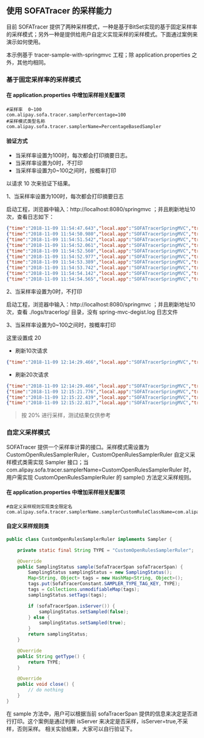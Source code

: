 ## 使用 SOFATracer 的采样能力

目前 SOFATracer 提供了两种采样模式，一种是基于BitSet实现的基于固定采样率的采样模式；另外一种是提供给用户自定义实现采样的采样模式。下面通过案例来演示如何使用。

本示例基于 tracer-sample-with-springmvc 工程；除 application.properties 之外，其他均相同。

### 基于固定采样率的采样模式

#### 在 application.properties 中增加采样相关配置项

```properties
#采样率  0~100
com.alipay.sofa.tracer.samplerPercentage=100
#采样模式类型名称
com.alipay.sofa.tracer.samplerName=PercentageBasedSampler
```

#### 验证方式

* 当采样率设置为100时，每次都会打印摘要日志。
* 当采样率设置为0时，不打印
* 当采样率设置为0~100之间时，按概率打印

以请求 10 次来验证下结果。

1、当采样率设置为100时，每次都会打印摘要日志

启动工程，浏览器中输入：http://localhost:8080/springmvc ；并且刷新地址10次，查看日志如下：

```json
{"time":"2018-11-09 11:54:47.643","local.app":"SOFATracerSpringMVC","traceId":"0a0fe8ec154173568757510019269","spanId":"0.1","request.url":"http://localhost:8080/springmvc","method":"GET","result.code":"200","req.size.bytes":-1,"resp.size.bytes":0,"time.cost.milliseconds":68,"current.thread.name":"http-nio-8080-exec-1","baggage":""}
{"time":"2018-11-09 11:54:50.980","local.app":"SOFATracerSpringMVC","traceId":"0a0fe8ec154173569097710029269","spanId":"0.1","request.url":"http://localhost:8080/springmvc","method":"GET","result.code":"200","req.size.bytes":-1,"resp.size.bytes":0,"time.cost.milliseconds":3,"current.thread.name":"http-nio-8080-exec-2","baggage":""}
{"time":"2018-11-09 11:54:51.542","local.app":"SOFATracerSpringMVC","traceId":"0a0fe8ec154173569153910049269","spanId":"0.1","request.url":"http://localhost:8080/springmvc","method":"GET","result.code":"200","req.size.bytes":-1,"resp.size.bytes":0,"time.cost.milliseconds":3,"current.thread.name":"http-nio-8080-exec-4","baggage":""}
{"time":"2018-11-09 11:54:52.061","local.app":"SOFATracerSpringMVC","traceId":"0a0fe8ec154173569205910069269","spanId":"0.1","request.url":"http://localhost:8080/springmvc","method":"GET","result.code":"200","req.size.bytes":-1,"resp.size.bytes":0,"time.cost.milliseconds":2,"current.thread.name":"http-nio-8080-exec-6","baggage":""}
{"time":"2018-11-09 11:54:52.560","local.app":"SOFATracerSpringMVC","traceId":"0a0fe8ec154173569255810089269","spanId":"0.1","request.url":"http://localhost:8080/springmvc","method":"GET","result.code":"200","req.size.bytes":-1,"resp.size.bytes":0,"time.cost.milliseconds":2,"current.thread.name":"http-nio-8080-exec-8","baggage":""}
{"time":"2018-11-09 11:54:52.977","local.app":"SOFATracerSpringMVC","traceId":"0a0fe8ec154173569297610109269","spanId":"0.1","request.url":"http://localhost:8080/springmvc","method":"GET","result.code":"200","req.size.bytes":-1,"resp.size.bytes":0,"time.cost.milliseconds":1,"current.thread.name":"http-nio-8080-exec-10","baggage":""}
{"time":"2018-11-09 11:54:53.389","local.app":"SOFATracerSpringMVC","traceId":"0a0fe8ec154173569338710129269","spanId":"0.1","request.url":"http://localhost:8080/springmvc","method":"GET","result.code":"200","req.size.bytes":-1,"resp.size.bytes":0,"time.cost.milliseconds":2,"current.thread.name":"http-nio-8080-exec-2","baggage":""}
{"time":"2018-11-09 11:54:53.742","local.app":"SOFATracerSpringMVC","traceId":"0a0fe8ec154173569374110149269","spanId":"0.1","request.url":"http://localhost:8080/springmvc","method":"GET","result.code":"200","req.size.bytes":-1,"resp.size.bytes":0,"time.cost.milliseconds":1,"current.thread.name":"http-nio-8080-exec-4","baggage":""}
{"time":"2018-11-09 11:54:54.142","local.app":"SOFATracerSpringMVC","traceId":"0a0fe8ec154173569414010169269","spanId":"0.1","request.url":"http://localhost:8080/springmvc","method":"GET","result.code":"200","req.size.bytes":-1,"resp.size.bytes":0,"time.cost.milliseconds":2,"current.thread.name":"http-nio-8080-exec-6","baggage":""}
{"time":"2018-11-09 11:54:54.565","local.app":"SOFATracerSpringMVC","traceId":"0a0fe8ec154173569456310189269","spanId":"0.1","request.url":"http://localhost:8080/springmvc","method":"GET","result.code":"200","req.size.bytes":-1,"resp.size.bytes":0,"time.cost.milliseconds":2,"current.thread.name":"http-nio-8080-exec-8","baggage":""}
```

2、当采样率设置为0时，不打印

启动工程，浏览器中输入：http://localhost:8080/springmvc ；并且刷新地址10次，查看 ./logs/tracerlog/ 目录，没有 spring-mvc-degist.log 日志文件

3、当采样率设置为0~100之间时，按概率打印

这里设置成 20

* 刷新10次请求
```json
{"time":"2018-11-09 12:14:29.466","local.app":"SOFATracerSpringMVC","traceId":"0a0fe8ec154173686946410159846","spanId":"0.1","request.url":"http://localhost:8080/springmvc","method":"GET","result.code":"200","req.size.bytes":-1,"resp.size.bytes":0,"time.cost.milliseconds":2,"current.thread.name":"http-nio-8080-exec-5","baggage":""}
```

* 刷新20次请求
```json
{"time":"2018-11-09 12:14:29.466","local.app":"SOFATracerSpringMVC","traceId":"0a0fe8ec154173686946410159846","spanId":"0.1","request.url":"http://localhost:8080/springmvc","method":"GET","result.code":"200","req.size.bytes":-1,"resp.size.bytes":0,"time.cost.milliseconds":2,"current.thread.name":"http-nio-8080-exec-5","baggage":""}
{"time":"2018-11-09 12:15:21.776","local.app":"SOFATracerSpringMVC","traceId":"0a0fe8ec154173692177410319846","spanId":"0.1","request.url":"http://localhost:8080/springmvc","method":"GET","result.code":"200","req.size.bytes":-1,"resp.size.bytes":0,"time.cost.milliseconds":2,"current.thread.name":"http-nio-8080-exec-2","baggage":""}
{"time":"2018-11-09 12:15:22.439","local.app":"SOFATracerSpringMVC","traceId":"0a0fe8ec154173692243810359846","spanId":"0.1","request.url":"http://localhost:8080/springmvc","method":"GET","result.code":"200","req.size.bytes":-1,"resp.size.bytes":0,"time.cost.milliseconds":1,"current.thread.name":"http-nio-8080-exec-6","baggage":""}
{"time":"2018-11-09 12:15:22.817","local.app":"SOFATracerSpringMVC","traceId":"0a0fe8ec154173692281510379846","spanId":"0.1","request.url":"http://localhost:8080/springmvc","method":"GET","result.code":"200","req.size.bytes":-1,"resp.size.bytes":0,"time.cost.milliseconds":2,"current.thread.name":"http-nio-8080-exec-8","baggage":""}
```
> 按 20% 进行采样，测试结果仅供参考

### 自定义采样模式

SOFATracer 提供一个采样率计算的接口。采样模式需设置为 CustomOpenRulesSamplerRuler，CustomOpenRulesSamplerRuler 自定义采样模式类需实现 Sampler 接口；当 com.alipay.sofa.tracer.samplerName=CustomOpenRulesSamplerRuler 时，用户需实现 CustomOpenRulesSamplerRuler 的 sample() 方法定义采样规则。

#### 在 application.properties 中增加采样相关配置项


```properties
#自定义采样规则实现类全限定名
com.alipay.sofa.tracer.samplerName.samplerCustomRuleClassName=com.alipay.sofa.tracer.examples.springmvc.sampler.CustomOpenRulesSamplerRuler
```

#### 自定义采样规则类

```java
public class CustomOpenRulesSamplerRuler implements Sampler {

    private static final String TYPE = "CustomOpenRulesSamplerRuler";

    @Override
    public SamplingStatus sample(SofaTracerSpan sofaTracerSpan) {
        SamplingStatus samplingStatus = new SamplingStatus();
        Map<String, Object> tags = new HashMap<String, Object>();
        tags.put(SofaTracerConstant.SAMPLER_TYPE_TAG_KEY, TYPE);
        tags = Collections.unmodifiableMap(tags);
        samplingStatus.setTags(tags);

        if (sofaTracerSpan.isServer()) {
            samplingStatus.setSampled(false);
        } else {
            samplingStatus.setSampled(true);
        }
        return samplingStatus;
    }

    @Override
    public String getType() {
        return TYPE;
    }

    @Override
    public void close() {
        // do nothing 
    }
}
```

在 sample 方法中，用户可以根据当前 sofaTracerSpan 提供的信息来决定是否进行打印。这个案例是通过判断 isServer 来决定是否采样，isServer=true,不采样，否则采样。
相关实验结果，大家可以自行验证下。

